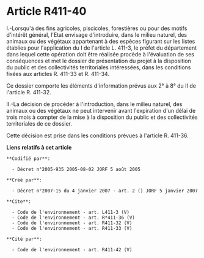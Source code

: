 # Article R411-40

I.-Lorsqu'à des fins agricoles, piscicoles, forestières ou pour des motifs d'intérêt général, l'Etat envisage d'introduire,
dans le milieu naturel, des animaux ou des végétaux appartenant à des espèces figurant sur les listes établies pour
l'application du I de l'article L. 411-3, le préfet du département dans lequel cette opération doit être réalisée procède à
l'évaluation de ses conséquences et met le dossier de présentation du projet à la disposition du public et des collectivités
territoriales intéressées, dans les conditions fixées aux articles R. 411-33 et R. 411-34. 

Ce dossier comporte les éléments d'information prévus aux 2° à 8° du II de l'article R. 411-32. 

II.-La décision de procéder à l'introduction, dans le milieu naturel, des animaux ou des végétaux ne peut intervenir avant
l'expiration d'un délai de trois mois à compter de la mise à la disposition du public et des collectivités territoriales de
ce dossier. 

Cette décision est prise dans les conditions prévues à l'article R. 411-36.

**Liens relatifs à cet article**

	**Codifié par**:

	  - Décret n°2005-935 2005-08-02 JORF 5 août 2005

	**Créé par**:

	  - Décret n°2007-15 du 4 janvier 2007 - art. 2 () JORF 5 janvier 2007

	**Cite**:

	  - Code de l'environnement - art. L411-3 (V)
	  - Code de l'environnement - art. R*411-36 (V)
	  - Code de l'environnement - art. R411-32 (V)
	  - Code de l'environnement - art. R411-33 (V)

	**Cité par**:

	  - Code de l'environnement - art. R411-42 (V)
